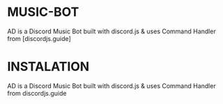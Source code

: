 # MUSIC-BOT
AD is a Discord Music Bot built with discord.js & uses Command Handler from [discordjs.guide]
# INSTALATION
AD is a Discord Music Bot built with discord.js & uses Command Handler from discordjs.guide
